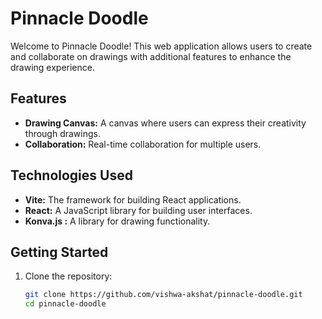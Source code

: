 # Pinnacle Doodle

Welcome to Pinnacle Doodle! This web application allows users to create and collaborate on drawings with additional features to enhance the drawing experience.

## Features

-   **Drawing Canvas:** A canvas where users can express their creativity through drawings.
-   **Collaboration:** Real-time collaboration for multiple users.

## Technologies Used

-   **Vite:** The framework for building React applications.
-   **React:** A JavaScript library for building user interfaces.
-   **Konva.js :** A library for drawing functionality.

## Getting Started

1. Clone the repository:

    ```bash
    git clone https://github.com/vishwa-akshat/pinnacle-doodle.git
    cd pinnacle-doodle
    ```
